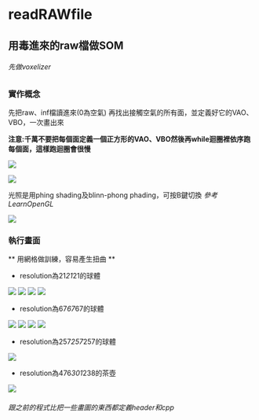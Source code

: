 # readRAWfile
## 用毒進來的raw檔做SOM

###### 先做voxelizer ######

### 實作概念
先把raw、inf檔讀進來(0為空氣)
再找出接觸空氣的所有面，並定義好它的VAO、VBO，一次畫出來

**注意:千萬不要把每個面定義一個正方形的VAO、VBO然後再while迴圈裡依序跑每個面，這樣跑迴圈會很慢**

![](./image/code0.png)

![](./image/code1.png)

光照是用phing shading及blinn-phong phading，可按B鍵切換
*參考LearnOpenGL*

![](./image/code2.png)

### 執行畫面
** 用網格做訓練，容易產生扭曲 **

- resolution為21*21*21的球體

![](./image/ball21.png)
![](./image/ball21_1.png)
![](./image/ball21_2.png)
![](./image/ball21_3.png)

- resolution為67*67*67的球體

![](./image/ball67.png)
![](./image/ball67_1.png)
![](./image/ball67_2.png)
![](./image/ball67_3.png)

- resolution為257*257*257的球體

![](./image/ball257.png)

- resolution為476*301*238的茶壺

![](./image/tea.png)


###### 跟之前的程式比把一些畫圖的東西都定義header和cpp ######